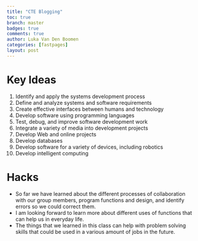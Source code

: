 ```yaml
---
title: "CTE Blogging"
toc: true
branch: master
badges: true
comments: true
author: Luka Van Den Boomen
categories: [fastpages]
layout: post
---
```


# Key Ideas

1. Identify and apply the systems development process
2. Define and analyze systems and software requirements
3. Create effective interfaces between humans and technology
4. Develop software using programming languages
5. Test, debug, and improve software development work
6. Integrate a variety of media into development projects
7. Develop Web and online projects
8. Develop databases
9. Develop software for a variety of devices, including robotics
10. Develop intelligent computing

# Hacks

- So far we have learned about the different processes of collaboration with our group members, program functions and design, and identify errors so we could correct them. 
- I am looking forward to learn more about different uses of functions that can help us in everyday life. 
- The things that we learned in this class can help with problem solving skills that could be used in a various amount of jobs in the future. 